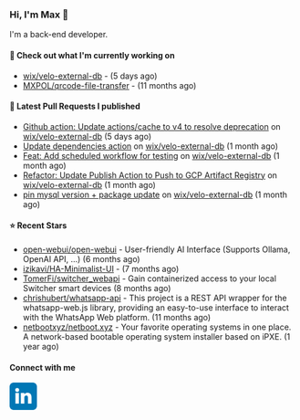 ### Hi, I'm Max 👋

I'm a back-end developer.

#### 👷 Check out what I'm currently working on

- [wix/velo-external-db](https://github.com/wix/velo-external-db) -  (5 days ago)
- [MXPOL/qrcode-file-transfer](https://github.com/MXPOL/qrcode-file-transfer) -  (11 months ago)

#### 🔨 Latest Pull Requests I published

- [Github action: Update actions/cache to v4 to resolve deprecation](https://github.com/wix/velo-external-db/pull/538) on [wix/velo-external-db](https://github.com/wix/velo-external-db) (5 days ago)
- [Update dependencies action](https://github.com/wix/velo-external-db/pull/535) on [wix/velo-external-db](https://github.com/wix/velo-external-db) (1 month ago)
- [Feat: Add scheduled workflow for testing](https://github.com/wix/velo-external-db/pull/534) on [wix/velo-external-db](https://github.com/wix/velo-external-db) (1 month ago)
- [Refactor: Update Publish Action to Push to GCP Artifact Registry](https://github.com/wix/velo-external-db/pull/533) on [wix/velo-external-db](https://github.com/wix/velo-external-db) (1 month ago)
- [pin mysql version &#43; package update](https://github.com/wix/velo-external-db/pull/532) on [wix/velo-external-db](https://github.com/wix/velo-external-db) (1 month ago)

#### ⭐ Recent Stars

- [open-webui/open-webui](https://github.com/open-webui/open-webui) - User-friendly AI Interface (Supports Ollama, OpenAI API, ...) (6 months ago)
- [izikavi/HA-Minimalist-UI](https://github.com/izikavi/HA-Minimalist-UI) -  (7 months ago)
- [TomerFi/switcher_webapi](https://github.com/TomerFi/switcher_webapi) - Gain containerized access to your local Switcher smart devices (8 months ago)
- [chrishubert/whatsapp-api](https://github.com/chrishubert/whatsapp-api) - This project is a REST API wrapper for the whatsapp-web.js library, providing an easy-to-use interface to interact with the WhatsApp Web platform. (11 months ago)
- [netbootxyz/netboot.xyz](https://github.com/netbootxyz/netboot.xyz) - Your favorite operating systems in one place.  A network-based bootable operating system installer based on iPXE. (1 year ago)

#### Connect with me

[<img align="left" alt="LinkedIn" width="48px"  src="icons/linkedin.svg" />][linkedin]

[linkedin]: https://www.linkedin.com/in/max-polski/
